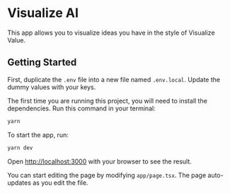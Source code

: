 # Visualize AI

This app allows you to visualize ideas you have in the style of Visualize Value.


## Getting Started

First, duplicate the `.env` file into a new file named `.env.local`. Update the dummy values with your keys.

The first time you are running this project, you will need to install the dependencies. Run this command in your terminal:

```bash
yarn
```

To start the app, run:

```bash
yarn dev
```

Open [http://localhost:3000](http://localhost:3000) with your browser to see the result.

You can start editing the page by modifying `app/page.tsx`. The page auto-updates as you edit the file.
